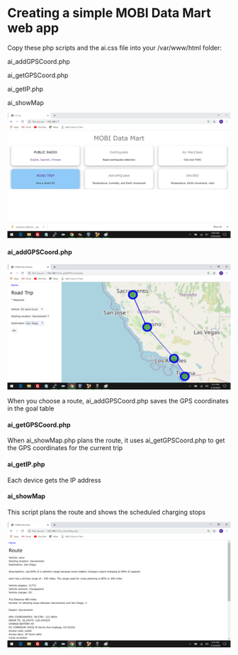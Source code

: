 <h1>Creating a simple MOBI Data Mart web app</h1>

Copy these php scripts and the ai.css file into your /var/www/html folder:

ai_addGPSCoord.php

ai_getGPSCoord.php

ai_getIP.php

ai_showMap

<img src="images/MobiDataMart_v2.png">


<h4>ai_addGPSCoord.php</h4>

<img src="images/An-4.png">

When you choose a route, ai_addGPSCoord.php saves the GPS coordinates in the goal table

<h4>ai_getGPSCoord.php</h4>

When ai_showMap.php plans the route, it uses ai_getGPSCoord.php to get the GPS coordinates for the current trip

<h4>ai_getIP.php</h4>

Each device gets the IP address

<h4>ai_showMap</h4>

This script plans the route and shows the scheduled charging stops

<img src="images/Sac-SanDiego-itinerary.png">



